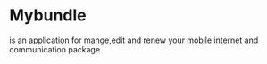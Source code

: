 # Mybundle
is an application for mange,edit and renew your mobile internet and communication package
